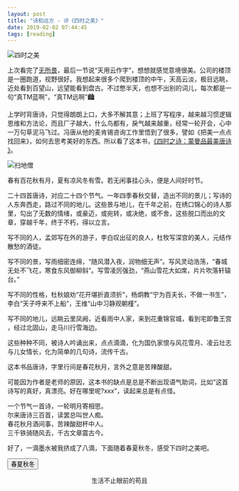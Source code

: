 ```yaml
---
layout: post
title: "诗和远方 - 评《四时之美》"
date: 2019-02-02 07:44:45
tags: [reading]
---
```


![四时之美](https://img3.doubanio.com/lpic/s29715045.jpg)

上次看完了[无所畏](https://izualzhy.cn/wsw-reading)，最后一节说“天用云作字”，想想就感觉意境很美。公司的楼顶是一圈跑道，视野很好。我想起来很多个爬到楼顶的中午，天高云淡，极目远眺，近处看到百望山，远望能看到盘古。不过憋半天，也想不出别的词儿，每次都是一句“真TM蓝啊”，“真TM远啊”🏙

上学时背唐诗，只觉得朗朗上口，大多不解其意；上班了写程序，越来越习惯逻辑思维和方法论，而且厂子越大，什么鸟都有，戾气越来越重，经常一轮开会，心中一万句草泥马飞过。冯唐从他的麦肯锡咨询工作里悟到了很多，譬如《把美一点点找回来》，如何去思考美好的东西。所以看了这本书，[《四时之诗：蒙曼品最美唐诗
》](https://book.douban.com/subject/30160617/)。

![扫地僧](https://gss2.bdstatic.com/-fo3dSag_xI4khGkpoWK1HF6hhy/baike/c0%3Dbaike80%2C5%2C5%2C80%2C26/sign=c091e7cd022442a7ba03f5f7b02ac62e/6159252dd42a28346a5beb4556b5c9ea14cebffb.jpg)

春有百花秋有月，夏有凉风冬有雪。若无闲事挂心头，便是人间好时节。

二十四首唐诗，对应二十四个节气。一年四季春秋交替，造出不同的景儿；写诗的人东奔西走，路过不同的地儿。这些景与地儿，在千年之前，在绣口锦心的诗人那里，勾出了无数的情绪，或豪迈，或宛转，或决绝，或不舍，这些脱口而出的文章，穿越千年，终于不朽，得以立言。

写不同的人，孟郊写在外的游子，李白叹出征的良人，杜牧写深宫的美人，元结作散愁的酒徒。  

写不同的景，写雨细密连绵，“随风潜入夜，润物细无声”。写风灵动浩荡，“春城无处不飞花，寒食东风御柳斜”。写雪凌厉强劲，“燕山雪花大如席，片片吹落轩辕台。”  

写不同的性格，杜秋娘劝“花开堪折直须折”，杨炯教“宁为百夫长，不做一书生”，李白“天子呼来不上船”，王维“山中习静观朝槿”。  

写不同的地儿，远眺云里凤阙，近看雨中人家，来到花重锦官城，看到宅即鲁王宫
，经过北固山，走马川行雪海边。  

这些种种不同，被诗人吟诵出来，点点滴滴，化为国仇家恨与风花雪月、凌云壮志与儿女情长，化为简单的几句诗，流传千古。  

这本书品唐诗，字里行间是春花秋月，言外之意是苦辣酸甜。

可能因为作者是老师的原因，这本书的缺点是总是不断出现语气助词，比如“这首诗写的真好，真漂亮。好在哪里呢?xxx”，读起来总是有点怪。

一个节气一首诗，一轮明月寄相思。  
尔来唐诗三百首，读罢总叫世人痴。  
春花秋月酒间事，苦辣酸甜杯中人。  
三千铁骑随风去，千古文章震古今。  

好了，一滴墨水被我挤成了八滴，下面随着春夏秋冬，感受下四时之美吧。

<style type="text/css">
.poem {
    background-image: url("assets/images/gufeng.jpg");
    font-family:KaiTi;
    text-align:center;
    width: 100%;
    height: 100%;
    background-size:100% 100%;
}
</style>

<script type="text/javascript">
var i = 0;
var poems = new Array()
poems[0] = '<b>《和晋陵陆丞早春游望》（立春）和晋陵陆丞早春游望</b><br> 杜审言<br> 独有宦游人，偏惊物候新。<br> 云霞出海曙，梅柳渡江春。<br> 淑气催黄鸟，晴光转绿苹。<br> 忽闻歌古调，归思欲沾巾。<br>'
poems[1] = '<b>正月十五夜</b><br> 苏味道<br> 火树银花合，星桥铁锁开。<br> 暗尘随马去，明月逐人来。<br> 游伎皆秾李，行歌尽落梅。<br> 金吾不禁夜，玉漏莫相催。<br>'
poems[2] = '<b>长干行</b><br> 李白<br> 妾发初覆额，折花门前剧。<br>郎骑竹马来，绕床弄青梅。<br> 同居长干里，两小无嫌猜。<br>十四为君妇，羞颜未尝开。<br> 低头向暗壁，千唤不一回。<br>十五始展眉，愿同尘与灰。<br> 常存抱柱信，岂上望夫台。<br>十六君远行，瞿塘滟滪堆。<br> 五月不可触，猿声天上哀。<br>门前迟行迹，一一生绿苔。<br> 苔深不能扫，落叶秋风早。<br>八月蝴蝶黄，双飞西园草。<br> 感此伤妾心，坐愁红颜老。<br>早晚下三巴，预将书报家。<br> 相迎不道远，直至长风沙。<br>'
poems[3] = '<b>春夜喜雨</b><br> 杜甫<br> 好雨知时节，当春乃发生。<br> 随风潜入夜，润物细无声。<br> 野径云俱黑，江船火独明。<br> 晓看红湿处，花重锦官城。<br> '
poems[4] = '<b>金缕衣</b><br> 杜秋娘<br> 劝君莫惜金缕衣，劝君惜取少年时。<br> 花开堪折直须折，莫待无花空折枝。<br>'
poems[5] = '<b>寒食</b><br> 韩翃<br> 春城无处不飞花，寒食东风御柳斜。<br> 日暮汉宫传蜡烛，轻烟散入五侯家。<br>'
poems[6] = '<b>奉和圣制从蓬莱向兴庆阁道中留春雨中春望之作应制</b><br> 王维<br> 渭水自萦秦塞曲，黄山旧绕汉宫斜。<br> 銮舆迥出千门柳，阁道回看上苑花。<br> 云里帝城双凤阙，雨中春树万人家。<br> 为乘阳气行时令，不是宸游玩物华。<br>'
poems[7] = '<b>夏日南亭怀辛大</b><br> 孟浩然<br> 山光忽西落，池月渐东上。<br> 散发乘夕凉，开轩卧闲敞。<br> 荷风送香气，竹露滴清响。<br> 欲取鸣琴弹，恨无知音赏。<br> 感此怀故人，中宵劳梦想。<br> <br>'
poems[8] = '<b>游子吟</b><br> 孟郊<br> 慈母手中线，游子身上衣。<br> 临行密密缝，意恐迟迟归。<br> 谁言寸草心，报得三春晖。<br>'
poems[9] = '<b>江上吟</b><br> 李白<br> 木兰之枻沙棠舟，玉箫金管坐两头。<br> 美酒樽中置千斛，载妓随波任去留。<br> 仙人有待乘黄鹤，海客无心随白鸥。<br> 屈平辞赋悬日月，楚王台榭空山丘。<br> 兴酣落笔摇五岳，诗成笑傲凌沧洲。<br> 功名富贵若长在，汉水亦应西北流。<br>'
poems[10] = '<b>积雨辋川庄作</b><br> 王维<br> 积雨空林烟火迟，蒸藜炊黍饷东菑。<br> 漠漠水田飞白鹭，阴阴夏木啭黄鹂。<br> 山中习静观朝槿，松下清斋折露葵。<br> 野老与人争席罢，海鸥何事更相疑。<br>'
poems[11] = '<b>山亭夏日</b><br> 高骈<br> 绿树阴浓夏日长，楼台倒影入池塘。<br> 水晶帘动微风起，满架蔷薇一院香。<br>'
poems[12] = '<b>石鱼湖上醉歌</b><br> 元结<br> 石鱼湖，似洞庭，夏水欲满君山青。<br> 山为樽，水为沼，酒徒历历坐洲岛。<br> 长风连日作大浪，不能废人运酒舫。<br> 我持长瓢坐巴丘，酌饮四坐以散愁。<br>'
poems[13] = '<b>出塞</b><br> 王昌龄<br> 秦时明月汉时关，万里长征人未还。<br> 但使龙城飞将在，不教胡马度阴山。<br>'
poems[14] = '<b>山居秋暝</b><br> 王维<br> 空山新雨后，天气晚来秋。<br> 明月松间照，清泉石上流。<br> 竹喧归浣女，莲动下渔舟。<br> 随意春芳歇，王孙自可留。<br>'
poems[15] = '<b>七夕</b><br> 杜牧<br> 银烛秋光冷画屏，轻罗小扇扑流萤。<br> 天阶夜色凉如水，坐看牵牛织女星。<br>'
poems[16] = '<b>月夜忆舍弟</b><br> 杜甫<br> 戍鼓断人行，边秋一雁声。<br> 露从今夜白，月是故乡明。<br> 有弟皆分散，无家问死生。<br> 寄书长不达，况乃未休兵。<br>'
poems[17] = '<b>经邹鲁祭孔子而叹之</b><br> 唐玄宗<br> 夫子何为者，栖栖一代中。<br> 地犹鄹氏邑，宅即鲁王宫。<br> 叹凤嗟身否，伤麟怨道穷。<br> 今看两楹奠，当与梦时同。<br>'
poems[18] = '<b>十五夜望月寄杜郎中</b><br> 王建<br> 中庭地白树栖鸦，冷露无声湿桂花。<br> 今夜月明人尽望，不知秋思落谁家。<br>'
poems[19] = '<b>秋兴</b><br> 杜甫<br> 玉露凋伤枫树林，巫山巫峡气萧森。<br> 江间波浪兼天涌，塞上风云接地阴。<br> 丛菊两开他日泪，孤舟一系故园心。<br> 寒衣处处催刀尺，白帝城高急暮砧。<br>'
poems[20] = '<b>九月九日忆山东兄弟</b><br> 王维<br> 独在异乡为异客，每逢佳节倍思亲。<br> 遥知兄弟登高处，遍插茱萸少一人。<br>'
poems[21] = '<b>塞下曲</b><br> 卢纶<br> 林暗草惊风，将军夜引弓。<br> 平明寻白羽，没在石棱中。<br>'
poems[22] = '<b>终南望余雪</b><br> 祖咏<br> 终南阴岭秀，积雪浮云端。<br> 林表明霁色，城中增暮寒。<br>'
poems[23] = '<b>北风行</b><br> 李白<br> 烛龙栖寒门，光曜犹旦开。<br> 日月照之何不及此？惟有北风号怒天上来。<br> 燕山雪花大如席，片片吹落轩辕台。<br> 幽州思妇十二月，停歌罢笑双蛾摧。<br> 倚门望行人，念君长城苦寒良可哀。<br> 别时提剑救边去，遗此虎文金鞞靫。<br> 中有一双白羽箭，蜘蛛结网生尘埃。<br> 箭空在，人今战死不复回。<br> 不忍见此物，焚之已成灰。<br> 黄河捧土尚可塞，北风雨雪恨难裁。<br>'
poems[24] = '<b>问刘十九</b><br> 白居易<br> 绿蚁新醅酒，红泥小火炉。<br> 晚来天欲雪，能饮一杯无？<br>'
poems[25] = '<b>从军行</b><br> 杨炯<br> 烽火照西京，心中自不平。<br> 牙璋辞凤阙，铁骑绕龙城。<br> 雪暗凋旗画，风多杂鼓声。<br> 宁为百夫长，胜作一书生。<br>'
poems[26] = '<b>走马川行奉送封大夫出师西征</b><br> 岑参<br> 君不见走马川行雪海边，平沙莽莽黄入天。<br> 轮台九月风夜吼，一川碎石大如斗，随风满地石乱走。<br> 匈奴草黄马正肥，金山西见烟尘飞，汉家大将西出师。<br> 将军金甲夜不脱，半夜军行戈相拨，风头如刀面如割。<br> 马毛带雪汗气蒸，五花连钱旋作冰，幕中草檄砚水凝。<br> 虏骑闻之应胆慑，料知短兵不敢接，车师西门伫献捷。<br>'
poems[27] = '<b>次北固山下</b><br> 王湾<br> 客路青山外，行舟绿水前。<br> 潮平两岸阔，风正一帆悬。<br> 海日生残夜，江春入旧年。<br> 乡书何处达？归雁洛阳边。<br>'
poems[28] = '<b>子夜吴歌·春歌</b><br> 李白<br> 秦地罗敷女，采桑绿水边。<br> 素手青条上，红妆白日鲜。<br> 蚕饥妾欲去，五马莫留连。<br>'
poems[29] = '<b>子夜吴歌·夏歌</b><br> 李白<br> 镜湖三百里，菡萏发荷花。<br> 五月西施采，人看隘若耶。<br> 回舟不待月，归去越王家。<br>'
poems[30] = '<b>子夜吴歌·秋歌</b><br> 李白<br> 长安一片月，万户捣衣声。<br> 秋风吹不尽，总是玉关情。<br> 何日平胡虏，良人罢远征。<br>'
poems[31] = '<b>子夜吴歌·冬歌</b><br> 李白<br> 明朝驿使发，一夜絮征袍。<br> 素手抽针冷，那堪把剪刀。<br> 裁缝寄远道，几日到临洮？<br>'

function changePoem() {
  i++;
  if (i >= poems.length) {
    i = 0;
  }
  document.getElementById('poem-id').innerHTML = poems[i];
}
</script>

<button type="button" style="outline: none;" onclick="changePoem();">春夏秋冬<i class="fa fa-space-shuttle"></i></button>
<div class="poem" id="poem-id">
  生活不止眼前的苟且
</div>
